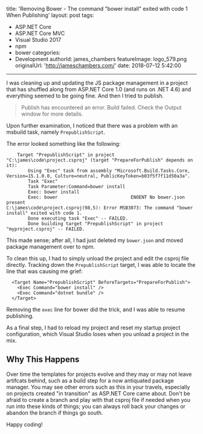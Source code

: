title: 'Removing Bower - The command "bower install" exited with code 1 When Publishing'
layout: post
tags:
  - ASP.NET Core
  - ASP.NET Core MVC
  - Visual Studio 2017  
  - npm
  - bower
categories:
  - Development
authorId: james_chambers
featureImage: logo_579.png
originalUrl: 'http://jameschambers.com/'
date: 2018-07-12 5:42:00
---

I was cleaning up and updating the JS package management in a project that has shuffled along from ASP.NET Core 1.0 (and runs on .NET 4.6) and everything seemed to be going fine. And then I tried to publish. 

> Publish has encountered an error. Build failed. Check the Output window for more details.

Upon further examination, I noticed that there was a problem with an msbuild task, namely `PrepublishScript`.

<!-- more -->

The error looked something like the following:

```
    Target "PrepublishScript" in project "C:\james\code\project.csproj" (target "PrepareForPublish" depends on it):
        Using "Exec" task from assembly "Microsoft.Build.Tasks.Core, Version=15.1.0.0, Culture=neutral, PublicKeyToken=b03f5f7f11d50a3a".
        Task "Exec"
        Task Parameter:Command=bower install
        Exec: bower install
        Exec: bower                           ENOENT No bower.json present
C:\james\code\project.csproj(98,5): Error MSB3073: The command "bower install" exited with code 1.
        Done executing task "Exec" -- FAILED.
        Done building target "PrepublishScript" in project "myproject.csproj" -- FAILED.
```

This made sense; after all, I had just deleted my `bower.json` and moved package management over to npm. 

To clean this up, I had to simply unload the project and edit the csproj file directly. Tracking down the `PrepublishScript` target, I was able to locate the line that was causing me grief:

```
  <Target Name="PrepublishScript" BeforeTargets="PrepareForPublish">
    <Exec Command="bower install" />
    <Exec Command="dotnet bundle" />
  </Target>
```

Removing the `exec` line for bower did the trick, and I was able to resume publishing.  

As a final step, I had to reload my project and reset my startup project configuration, which Visual Studio loses when you unload a project in the mix.

## Why This Happens
Over time the templates for projects evolve and they may or may not leave artifcats behind, such as a build step for a now antiquated package manager.  You may see other errors such as this in your travels, especially on projects created "in transition" as ASP.NET Core came about.  Don't be afraid to create a branch and play with that csproj file if needed when you run into these kinds of things; you can always roll back your changes or abandon the branch if things go south.

Happy coding!

